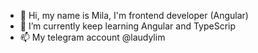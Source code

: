 - 👋 Hi, my name is Mila, I'm frontend developer (Angular)
- 🌱 I’m currently keep learning Angular and TypeScrip
- 📫 My telegram account @laudylim

<!---
laulim/laulim is a ✨ special ✨ repository because its `README.md` (this file) appears on your GitHub profile.
You can click the Preview link to take a look at your changes.
--->
